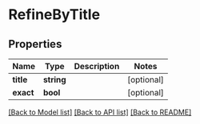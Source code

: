# RefineByTitle

## Properties
Name | Type | Description | Notes
------------ | ------------- | ------------- | -------------
**title** | **string** |  | [optional] 
**exact** | **bool** |  | [optional] 

[[Back to Model list]](../README.md#documentation-for-models) [[Back to API list]](../README.md#documentation-for-api-endpoints) [[Back to README]](../README.md)


